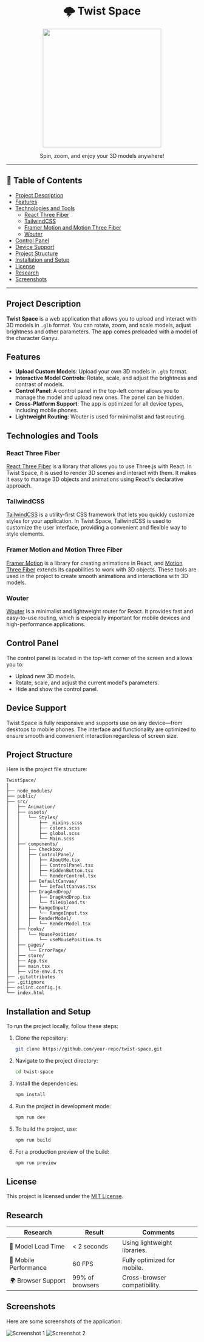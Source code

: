 <div align="center">
<h1>🌩️ Twist Space</h1>
<img src="/public/logo.png" width="312px" height="312px"/>
<p>Spin, zoom, and enjoy your 3D models anywhere!</p>
</div>

---

## 📜 Table of Contents

- [Project Description](#project-description)
- [Features](#features)
- [Technologies and Tools](#technologies-and-tools)
  - [React Three Fiber](#react-three-fiber)
  - [TailwindCSS](#tailwindcss)
  - [Framer Motion and Motion Three Fiber](#framer-motion-and-motion-three-fiber)
  - [Wouter](#wouter)
- [Control Panel](#control-panel)
- [Device Support](#device-support)
- [Project Structure](#project-structure)
- [Installation and Setup](#installation-and-setup)
- [License](#license)
- [Research](#research)
- [Screenshots](#screenshots)

---

## Project Description

**Twist Space** is a web application that allows you to upload and interact with 3D models in `.glb` format. You can rotate, zoom, and scale models, adjust brightness and other parameters. The app comes preloaded with a model of the character Ganyu.

## Features

- **Upload Custom Models**: Upload your own 3D models in `.glb` format.
- **Interactive Model Controls**: Rotate, scale, and adjust the brightness and contrast of models.
- **Control Panel**: A control panel in the top-left corner allows you to manage the model and upload new ones. The panel can be hidden.
- **Cross-Platform Support**: The app is optimized for all device types, including mobile phones.
- **Lightweight Routing**: Wouter is used for minimalist and fast routing.

## Technologies and Tools

### React Three Fiber

[React Three Fiber](https://github.com/pmndrs/react-three-fiber) is a library that allows you to use Three.js with React. In Twist Space, it is used to render 3D scenes and interact with them. It makes it easy to manage 3D objects and animations using React's declarative approach.

### TailwindCSS

[TailwindCSS](https://tailwindcss.com/) is a utility-first CSS framework that lets you quickly customize styles for your application. In Twist Space, TailwindCSS is used to customize the user interface, providing a convenient and flexible way to style elements.

### Framer Motion and Motion Three Fiber

[Framer Motion](https://www.framer.com/motion/) is a library for creating animations in React, and [Motion Three Fiber](https://github.com/pmndrs/drei#useframemotions) extends its capabilities to work with 3D objects. These tools are used in the project to create smooth animations and interactions with 3D models.

### Wouter

[Wouter](https://github.com/molefrog/wouter) is a minimalist and lightweight router for React. It provides fast and easy-to-use routing, which is especially important for mobile devices and high-performance applications.

## Control Panel

The control panel is located in the top-left corner of the screen and allows you to:

- Upload new 3D models.
- Rotate, scale, and adjust the current model's parameters.
- Hide and show the control panel.

## Device Support

Twist Space is fully responsive and supports use on any device—from desktops to mobile phones. The interface and functionality are optimized to ensure smooth and convenient interaction regardless of screen size.

## Project Structure

Here is the project file structure:

```
TwistSpace/
│
├── node_modules/
├── public/
├── src/
│   ├── Animation/
│   ├── assets/
│   │   └── Styles/
│   │       ├── _mixins.scss
│   │       ├── colors.scss
│   │       ├── global.scss
│   │       └── Main.scss
│   ├── components/
│   │   ├── Checkbox/
│   │   ├── ControlPanel/
│   │   │   ├── AboutMe.tsx
│   │   │   ├── ControlPanel.tsx
│   │   │   ├── HiddenButton.tsx
│   │   │   └── RenderControl.tsx
│   │   ├── DefaultCanvas/
│   │   │   └── DefaultCanvas.tsx
│   │   ├── DragAndDrop/
│   │   │   ├── DragAndDrop.tsx
│   │   │   └── fileUpload.ts
│   │   ├── RangeInput/
│   │   │   └── RangeInput.tsx
│   │   ├── RenderModel/
│   │   │   └── RenderModel.tsx
│   ├── hooks/
│   │   └── MousePosition/
│   │       └── useMousePosition.ts
│   ├── pages/
│   │   └── ErrorPage/
│   ├── store/
│   ├── App.tsx
│   ├── main.tsx
│   ├── vite-env.d.ts
├── .gitattributes
├── .gitignore
├── eslint.config.js
└── index.html
```

## Installation and Setup

To run the project locally, follow these steps:

1. Clone the repository:

   ```bash
   git clone https://github.com/your-repo/twist-space.git
   ```

2. Navigate to the project directory:

   ```bash
   cd twist-space
   ```

3. Install the dependencies:

   ```bash
   npm install
   ```

4. Run the project in development mode:

   ```bash
   npm run dev
   ```

5. To build the project, use:

   ```bash
   npm run build
   ```

6. For a production preview of the build:
   ```bash
   npm run preview
   ```

## License

This project is licensed under the [MIT License](./LICENSE).

## Research

| Research              | Result          | Comments                     |
| --------------------- | --------------- | ---------------------------- |
| 🚀 Model Load Time    | < 2 seconds     | Using lightweight libraries. |
| 📱 Mobile Performance | 60 FPS          | Fully optimized for mobile.  |
| 🌍 Browser Support    | 99% of browsers | Cross-browser compatibility. |

## Screenshots

Here are some screenshots of the application:

![Screenshot 1](/public/screenshot1.png)
![Screenshot 2](/public/screenshot2.png)
